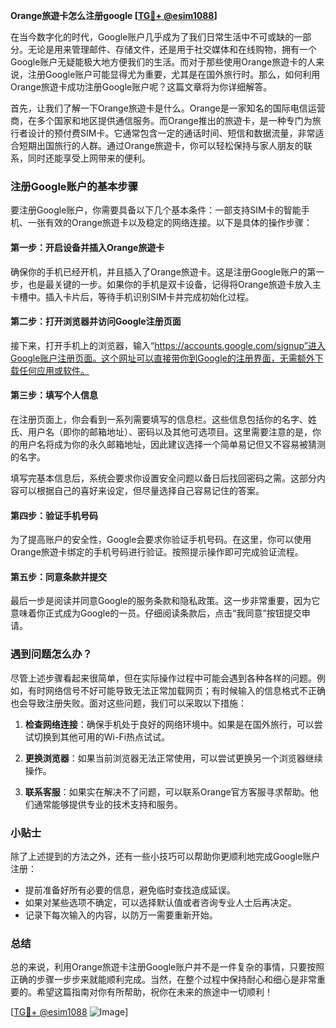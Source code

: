 **Orange旅遊卡怎么注册google [[TG💪+ @esim1088](https://t.me/s/esim1088)]**

在当今数字化的时代，Google账户几乎成为了我们日常生活中不可或缺的一部分。无论是用来管理邮件、存储文件，还是用于社交媒体和在线购物，拥有一个Google账户无疑能极大地方便我们的生活。而对于那些使用Orange旅遊卡的人来说，注册Google账户可能显得尤为重要，尤其是在国外旅行时。那么，如何利用Orange旅遊卡成功注册Google账户呢？这篇文章将为你详细解答。

首先，让我们了解一下Orange旅遊卡是什么。Orange是一家知名的国际电信运营商，在多个国家和地区提供通信服务。而Orange推出的旅遊卡，是一种专门为旅行者设计的预付费SIM卡。它通常包含一定的通话时间、短信和数据流量，非常适合短期出国旅行的人群。通过Orange旅遊卡，你可以轻松保持与家人朋友的联系，同时还能享受上网带来的便利。

### 注册Google账户的基本步骤

要注册Google账户，你需要具备以下几个基本条件：一部支持SIM卡的智能手机、一张有效的Orange旅遊卡以及稳定的网络连接。以下是具体的操作步骤：

#### 第一步：开启设备并插入Orange旅遊卡

确保你的手机已经开机，并且插入了Orange旅遊卡。这是注册Google账户的第一步，也是最关键的一步。如果你的手机是双卡设备，记得将Orange旅遊卡放入主卡槽中。插入卡片后，等待手机识别SIM卡并完成初始化过程。

#### 第二步：打开浏览器并访问Google注册页面

接下来，打开手机上的浏览器，输入“https://accounts.google.com/signup”进入Google账户注册页面。这个网址可以直接带你到Google的注册界面，无需额外下载任何应用或软件。

#### 第三步：填写个人信息

在注册页面上，你会看到一系列需要填写的信息栏。这些信息包括你的名字、姓氏、用户名（即你的邮箱地址）、密码以及其他可选项目。这里需要注意的是，你的用户名将成为你的永久邮箱地址，因此建议选择一个简单易记但又不容易被猜测的名字。

填写完基本信息后，系统会要求你设置安全问题以备日后找回密码之需。这部分内容可以根据自己的喜好来设定，但尽量选择自己容易记住的答案。

#### 第四步：验证手机号码

为了提高账户的安全性，Google会要求你验证手机号码。在这里，你可以使用Orange旅遊卡绑定的手机号码进行验证。按照提示操作即可完成验证流程。

#### 第五步：同意条款并提交

最后一步是阅读并同意Google的服务条款和隐私政策。这一步非常重要，因为它意味着你正式成为Google的一员。仔细阅读条款后，点击“我同意”按钮提交申请。

### 遇到问题怎么办？

尽管上述步骤看起来很简单，但在实际操作过程中可能会遇到各种各样的问题。例如，有时网络信号不好可能导致无法正常加载网页；有时候输入的信息格式不正确也会导致注册失败。面对这些问题，我们可以采取以下措施：

1. **检查网络连接**：确保手机处于良好的网络环境中。如果是在国外旅行，可以尝试切换到其他可用的Wi-Fi热点试试。
   
2. **更换浏览器**：如果当前浏览器无法正常使用，可以尝试更换另一个浏览器继续操作。
   
3. **联系客服**：如果实在解决不了问题，可以联系Orange官方客服寻求帮助。他们通常能够提供专业的技术支持和服务。

### 小贴士

除了上述提到的方法之外，还有一些小技巧可以帮助你更顺利地完成Google账户注册：

- 提前准备好所有必要的信息，避免临时查找造成延误。
- 如果对某些选项不确定，可以选择默认值或者咨询专业人士后再决定。
- 记录下每次输入的内容，以防万一需要重新开始。

### 总结

总的来说，利用Orange旅遊卡注册Google账户并不是一件复杂的事情，只要按照正确的步骤一步步来就能顺利完成。当然，在整个过程中保持耐心和细心是非常重要的。希望这篇指南对你有所帮助，祝你在未来的旅途中一切顺利！

[[TG💪+ @esim1088](https://t.me/s/esim1088) ![Image](https://i.postimg.cc/4NQfJmqS/Snipaste-2025-05-13-00-14-12.png)]
